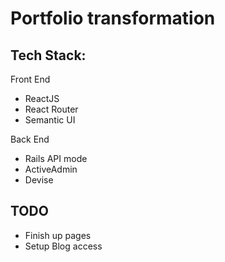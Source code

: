 # Portfolio transformation

## Tech Stack:
Front End
- ReactJS
- React Router
- Semantic UI

Back End
- Rails API mode
- ActiveAdmin
- Devise

## TODO
- Finish up pages
- Setup Blog access
